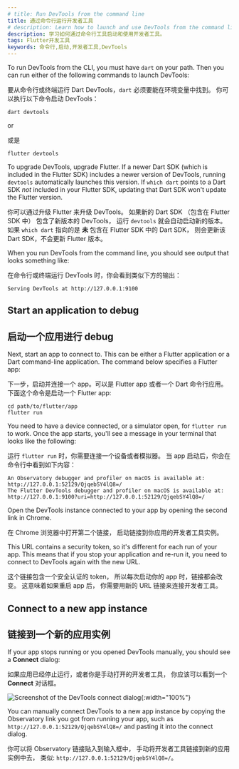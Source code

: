 ```yaml
---
# title: Run DevTools from the command line
title: 通过命令行运行开发者工具
# description: Learn how to launch and use DevTools from the command line.
description: 学习如何通过命令行工具启动和使用开发者工具。
tags: Flutter开发工具
keywords: 命令行,启动,开发者工具,DevTools
---
```


To run DevTools from the CLI,
you must have `dart` on your path.
Then you can run either of the
following commands to launch DevTools:

要从命令行或终端运行 Dart DevTools，`dart` 必须要能在环境变量中找到。
你可以执行以下命令启动 DevTools：

```console
dart devtools
```
or

或是

```console
flutter devtools
```

To upgrade DevTools, upgrade Flutter.
If a newer Dart SDK
(which is included in the Flutter SDK)
includes a newer version of DevTools,
running `devtools` automatically launches this version.
If `which dart` points to a Dart SDK _not_
included in your Flutter SDK, updating that
Dart SDK won't update the Flutter version.

你可以通过升级 Flutter 来升级 DevTools。
如果新的 Dart SDK
（包含在 Flutter SDK 中）
包含了新版本的 DevTools，
运行 `devtools` 就会自动启动新的版本。
如果 `which dart` 指向的是 **未** 包含在 Flutter SDK 中的 Dart SDK，
则会更新该 Dart SDK，不会更新 Flutter 版本。

When you run DevTools from the command line,
you should see output that looks something like:

在命令行或终端运行 DevTools 时，你会看到类似下方的输出：

```plaintext
Serving DevTools at http://127.0.0.1:9100
```

## Start an application to debug

## 启动一个应用进行 debug

Next, start an app to connect to.
This can be either a Flutter application
or a Dart command-line application.
The command below specifies a Flutter app:

下一步，启动并连接一个 app。可以是 Flutter app 或者一个 Dart 命令行应用。
下面这个命令是启动一个 Flutter app:

```console
cd path/to/flutter/app
flutter run
```

You need to have a device connected, or a simulator open,
for `flutter run` to work. Once the app starts, you'll see a
message in your terminal that looks like the following:

运行 `flutter run` 时，你需要连接一个设备或者模拟器。
当 app 启动后，你会在命令行中看到如下内容：

```console
An Observatory debugger and profiler on macOS is available at:
http://127.0.0.1:52129/QjqebSY4lQ8=/
The Flutter DevTools debugger and profiler on macOS is available at:
http://127.0.0.1:9100?uri=http://127.0.0.1:52129/QjqebSY4lQ8=/
```

Open the DevTools instance connected to your app
by opening the second link in Chrome.

在 Chrome 浏览器中打开第二个链接，
启动链接到你应用的开发者工具实例。

This URL contains a security token, 
so it's different for each run of your app. 
This means that if you stop your application and re-run it, 
you need to connect to DevTools again with the new URL.

这个链接包含一个安全认证的 token，
所以每次启动你的 app 时，链接都会改变。
这意味着如果重启 app 后，
你需要用新的 URL 链接来连接开发者工具。

## Connect to a new app instance

## 链接到一个新的应用实例

If your app stops running
or you opened DevTools manually,
you should see a **Connect** dialog:

如果应用已经停止运行，或者你是手动打开的开发者工具，
你应该可以看到一个 **Connect** 对话框。

![Screenshot of the DevTools connect dialog](/assets/images/docs/tools/devtools/connect_dialog.png){:width="100%"}

You can manually connect DevTools to a new app instance
by copying the Observatory link you got from running your app,
such as `http://127.0.0.1:52129/QjqebSY4lQ8=/`
and pasting it into the connect dialog.

你可以将 Observatory 链接贴入到输入框中，
手动将开发者工具链接到新的应用实例中去，
类似: `http://127.0.0.1:52129/QjqebSY4lQ8=/`。
